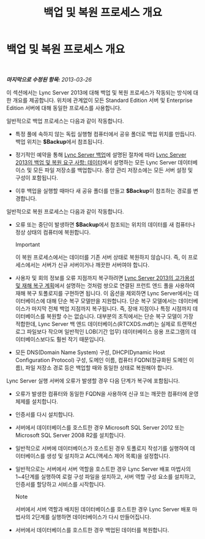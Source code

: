 ﻿---
title: 백업 및 복원 프로세스 개요
TOCTitle: 백업 및 복원 프로세스 개요
ms:assetid: e0f23b21-070f-4df5-b795-cea2f5338d85
ms:mtpsurl: https://technet.microsoft.com/ko-kr/library/Hh202192(v=OCS.15)
ms:contentKeyID: 52056972
ms.date: 08/24/2015
mtps_version: v=OCS.15
ms.translationtype: HT
---

# 백업 및 복원 프로세스 개요

 

_**마지막으로 수정된 항목:** 2013-03-26_

이 섹션에서는 Lync Server 2013에 대해 백업 및 복원 프로세스가 작동되는 방식에 대한 개요를 제공합니다. 위치에 관계없이 모든 Standard Edition 서버 및 Enterprise Edition 서버에 대해 동일한 프로세스를 사용합니다.

일반적으로 백업 프로세스는 다음과 같이 작동합니다.

  - 특정 풀에 속하지 않는 독립 실행형 컴퓨터에서 공유 폴더로 백업 위치를 만듭니다. 백업 위치는 **$Backup**에서 참조됩니다.

  - 정기적인 예약을 통해 [Lync Server 백업](lync-server-2013-backing-up-lync-server.md)에 설명된 절차에 따라 [Lync Server 2013의 백업 및 복원 요구 사항: 데이터](lync-server-2013-backup-and-restoration-requirements-data.md)에서 설명하는 모든 Lync Server 데이터베이스 및 모든 파일 저장소를 백업합니다. 중앙 관리 저장소에는 모든 서버 설정 및 구성이 포함됩니다.

  - 이후 백업을 실행할 때마다 새 공유 폴더를 만들고 **$Backup**이 참조하는 경로를 변경합니다.

일반적으로 복원 프로세스는 다음과 같이 작동합니다.

  - 오류 또는 중단이 발생하면 **$Backup**에서 참조되는 위치의 데이터를 새 컴퓨터나 정상 상태의 컴퓨터에 복원합니다.
    

    > [!IMPORTANT]
    > 이 복원 프로세스에서는 데이터를 기존 서버 상태로 복원하지 않습니다. 즉, 이 프로세스에서는 서버가 신규 서버이거나 깨끗한 서버여야 합니다.



  - 사용자 및 회의 정보를 오류 지점까지 복구하려면 [Lync Server 2013의 고가용성 및 재해 복구 계획](lync-server-2013-planning-for-high-availability-and-disaster-recovery.md)에서 설명하는 것처럼 쌍으로 연결된 프런트 엔드 풀을 사용하여 재해 복구 토폴로지를 구현하면 됩니다. 이 옵션을 제외하면 Lync Server에서는 데이터베이스에 대해 단순 복구 모델만을 지원합니다. 단순 복구 모델에서는 데이터베이스가 마지막 전체 백업 지점까지 복구됩니다. 즉, 장애 지점이나 특정 시점까지 데이터베이스를 복원할 수는 없습니다. 대부분의 조직에서는 단순 복구 모델이 가장 적합한데, Lync Server 백 엔드 데이터베이스(RTCXDS.mdf)는 실제로 트랜잭션 로그 파일보다 작으며 일반적인 LOB(기간 업무) 데이터베이스 응용 프로그램의 데이터베이스보다도 훨씬 작기 때문입니다.

  - 모든 DNS(Domain Name System) 구성, DHCP(Dynamic Host Configuration Protocol) 구성, 도메인 이름, 컴퓨터 FQDN(정규화된 도메인 이름), 파일 저장소 경로 등은 백업할 때와 동일한 상태로 복원해야 합니다.

Lync Server 실행 서버에 오류가 발생할 경우 다음 단계가 복구에 포함됩니다.

  - 오류가 발생한 컴퓨터와 동일한 FQDN을 사용하여 신규 또는 깨끗한 컴퓨터에 운영 체제를 설치합니다.

  - 인증서를 다시 설치합니다.

  - 서버에서 데이터베이스를 호스트한 경우 Microsoft SQL Server 2012 또는 Microsoft SQL Server 2008 R2를 설치합니다.

  - 일반적으로 서버에 데이터베이스가 호스트된 경우 토폴로지 작성기를 실행하여 데이터베이스를 생성 및 설치하고 ACL(액세스 제어 목록)을 설정합니다.

  - 일반적으로는 서버에서 서버 역할을 호스트한 경우 Lync Server 배포 마법사의 1~4단계를 실행하여 로컬 구성 파일을 설치하고, 서버 역할 구성 요소를 설치하고, 인증서를 할당하고 서비스를 시작합니다.
    

    > [!NOTE]
    > 서버에서 서버 역할과 배치된 데이터베이스를 호스트한 경우 Lync Server 배포 마법사의 2단계를 실행하면 데이터베이스가 다시 만들어집니다.



  - 서버에서 데이터베이스를 호스트한 경우 백업된 데이터를 복원합니다.


